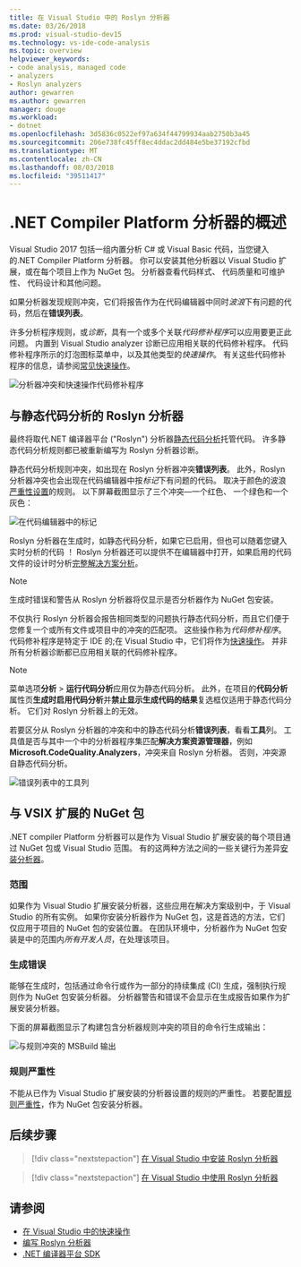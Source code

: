 ```yaml
---
title: 在 Visual Studio 中的 Roslyn 分析器
ms.date: 03/26/2018
ms.prod: visual-studio-dev15
ms.technology: vs-ide-code-analysis
ms.topic: overview
helpviewer_keywords:
- code analysis, managed code
- analyzers
- Roslyn analyzers
author: gewarren
ms.author: gewarren
manager: douge
ms.workload:
- dotnet
ms.openlocfilehash: 3d5836c0522ef97a634f44799934aab2750b3a45
ms.sourcegitcommit: 206e738fc45ff8ec4ddac2dd484e5be37192cfbd
ms.translationtype: MT
ms.contentlocale: zh-CN
ms.lasthandoff: 08/03/2018
ms.locfileid: "39511417"
---
```

# <a name="overview-of-net-compiler-platform-analyzers"></a>.NET Compiler Platform 分析器的概述

Visual Studio 2017 包括一组内置分析 C# 或 Visual Basic 代码，当您键入的.NET Compiler Platform 分析器。 你可以安装其他分析器以 Visual Studio 扩展，或在每个项目上作为 NuGet 包。 分析器查看代码样式、 代码质量和可维护性、 代码设计和其他问题。

如果分析器发现规则冲突，它们将报告作为在代码编辑器中同时*波浪*下有问题的代码，然后在**错误列表**。

许多分析程序规则，或*诊断*，具有一个或多个关联*代码修补程序*可以应用要更正此问题。 内置到 Visual Studio analyzer 诊断已应用相关联的代码修补程序。 代码修补程序所示的灯泡图标菜单中，以及其他类型的*快速操作*。 有关这些代码修补程序的信息，请参阅[常见快速操作](../ide/common-quick-actions.md)。

![分析器冲突和快速操作代码修补程序](../code-quality/media/built-in-analyzer-code-fix.png)

## <a name="roslyn-analyzers-vs-static-code-analysis"></a>与静态代码分析的 Roslyn 分析器

最终将取代.NET 编译器平台 ("Roslyn") 分析器[静态代码分析](../code-quality/code-analysis-for-managed-code-overview.md)托管代码。 许多静态代码分析规则都已被重新编写为 Roslyn 分析器诊断。

静态代码分析规则冲突，如出现在 Roslyn 分析器冲突**错误列表**。 此外，Roslyn 分析器冲突也会出现在代码编辑器中按*标记*下有问题的代码。 取决于颜色的波浪[严重性设置](../code-quality/use-roslyn-analyzers.md#rule-severity)的规则。 以下屏幕截图显示了三个冲突&mdash;一个红色、 一个绿色和一个灰色：

![在代码编辑器中的标记](media/diagnostics-severity-colors.png)

Roslyn 分析器在生成时，如静态代码分析，如果它已启用，但也可以随着您键入实时分析的代码 ！ Roslyn 分析器还可以提供不在编辑器中打开，如果启用的代码文件的设计时分析[完整解决方案分析](../code-quality/how-to-enable-and-disable-full-solution-analysis-for-managed-code.md#to-toggle-full-solution-analysis)。

> [!NOTE]
> 生成时错误和警告从 Roslyn 分析器将仅显示是否分析器作为 NuGet 包安装。

不仅执行 Roslyn 分析器会报告相同类型的问题执行静态代码分析，而且它们便于您修复一个或所有文件或项目中的冲突的匹配项。 这些操作称为*代码修补程序*。 代码修补程序是特定于 IDE 的;在 Visual Studio 中，它们将作为[快速操作](../ide/quick-actions.md)。 并非所有分析器诊断都已应用相关联的代码修补程序。

> [!NOTE]
> 菜单选项**分析** > **运行代码分析**应用仅为静态代码分析。 此外，在项目的**代码分析**属性页**生成时启用代码分析**并**禁止显示生成代码的结果**复选框仅适用于静态代码分析。 它们对 Roslyn 分析器上的无效。

若要区分从 Roslyn 分析器的冲突和中的静态代码分析**错误列表**，看看**工具**列。 工具值是否与其中一个中的分析器程序集匹配**解决方案资源管理器**，例如**Microsoft.CodeQuality.Analyzers**，冲突来自 Roslyn 分析器。 否则，冲突源自静态代码分析。

![错误列表中的工具列](media/code-analysis-tool-in-error-list.png)

## <a name="nuget-package-versus-vsix-extension"></a>与 VSIX 扩展的 NuGet 包

.NET compiler Platform 分析器可以是作为 Visual Studio 扩展安装的每个项目通过 NuGet 包或 Visual Studio 范围。 有的这两种方法之间的一些关键行为差异[安装分析器](../code-quality/install-roslyn-analyzers.md)。

### <a name="scope"></a>范围

如果作为 Visual Studio 扩展安装分析器，这些应用在解决方案级别中，于 Visual Studio 的所有实例。 如果你安装分析器作为 NuGet 包，这是首选的方法，它们仅应用于项目的 NuGet 包的安装位置。 在团队环境中，分析器作为 NuGet 包安装是中的范围内*所有开发人员*，在处理该项目。

### <a name="build-errors"></a>生成错误

能够在生成时，包括通过命令行或作为一部分的持续集成 (CI) 生成，强制执行规则作为 NuGet 包安装分析器。 分析器警告和错误不会显示在生成报告如果作为扩展安装分析器。

下面的屏幕截图显示了构建包含分析器规则冲突的项目的命令行生成输出：

![与规则冲突的 MSBuild 输出](media/command-line-build-analyzers.png)

### <a name="rule-severity"></a>规则严重性

不能从已作为 Visual Studio 扩展安装的分析器设置的规则的严重性。 若要配置[规则严重性](../code-quality/use-roslyn-analyzers.md#rule-severity)，作为 NuGet 包安装分析器。

## <a name="next-steps"></a>后续步骤

> [!div class="nextstepaction"]
> [在 Visual Studio 中安装 Roslyn 分析器](../code-quality/install-roslyn-analyzers.md)

> [!div class="nextstepaction"]
> [在 Visual Studio 中使用 Roslyn 分析器](../code-quality/use-roslyn-analyzers.md)

## <a name="see-also"></a>请参阅

- [在 Visual Studio 中的快速操作](../ide/quick-actions.md)
- [编写 Roslyn 分析器](../extensibility/getting-started-with-roslyn-analyzers.md)
- [.NET 编译器平台 SDK](/dotnet/csharp/roslyn-sdk/)